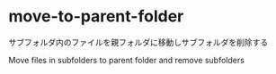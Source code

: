 # move-to-parent-folder

サブフォルダ内のファイルを親フォルダに移動しサブフォルダを削除する

Move files in subfolders to parent folder and remove subfolders

